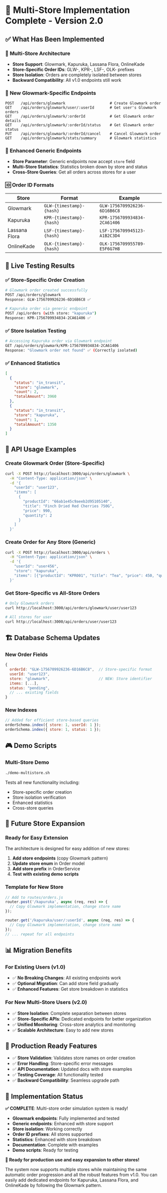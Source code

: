 # 🎉 Multi-Store Implementation Complete - Version 2.0

## ✅ What Has Been Implemented

### 🏪 **Multi-Store Architecture**
- **Store Support**: Glowmark, Kapuruka, Lassana Flora, OnlineKade
- **Store-Specific Order IDs**: GLW-, KPR-, LSF-, OLK- prefixes
- **Store Isolation**: Orders are completely isolated between stores
- **Backward Compatibility**: All v1.0 endpoints still work

### 🎯 **New Glowmark-Specific Endpoints**
```
POST   /api/orders/glowmark                    # Create Glowmark order
GET    /api/orders/glowmark/user/:userId       # Get user's Glowmark orders
GET    /api/orders/glowmark/:orderId           # Get Glowmark order details
GET    /api/orders/glowmark/:orderId/status    # Get Glowmark order status
PUT    /api/orders/glowmark/:orderId/cancel    # Cancel Glowmark order
GET    /api/orders/glowmark/stats/summary      # Glowmark statistics
```

### 🔄 **Enhanced Generic Endpoints**
- **Store Parameter**: Generic endpoints now accept `store` field
- **Multi-Store Statistics**: Statistics broken down by store and status
- **Cross-Store Queries**: Get all orders across stores for a user

### 🆔 **Order ID Formats**
| Store | Format | Example |
|-------|--------|---------|
| Glowmark | `GLW-{timestamp}-{hash}` | `GLW-1756709926236-6D16B6C8` |
| Kapuruka | `KPR-{timestamp}-{hash}` | `KPR-1756709934834-2CA61406` |
| Lassana Flora | `LSF-{timestamp}-{hash}` | `LSF-1756709945123-A1B2C3D4` |
| OnlineKade | `OLK-{timestamp}-{hash}` | `OLK-1756709955789-E5F6G7H8` |

## 🧪 **Live Testing Results**

### ✅ Store-Specific Order Creation
```bash
# Glowmark order created successfully
POST /api/orders/glowmark
Response: GLW-1756709926236-6D16B6C8 ✅

# Kapuruka order via generic endpoint
POST /api/orders (with store: "kapuruka")
Response: KPR-1756709934834-2CA61406 ✅
```

### ✅ Store Isolation Testing
```bash
# Accessing Kapuruka order via Glowmark endpoint
GET /api/orders/glowmark/KPR-1756709934834-2CA61406
Response: "Glowmark order not found" ✅ (Correctly isolated)
```

### ✅ Enhanced Statistics
```json
[
  {
    "status": "in_transit",
    "store": "glowmark", 
    "count": 2,
    "totalAmount": 3960
  },
  {
    "status": "in_transit",
    "store": "kapuruka",
    "count": 1, 
    "totalAmount": 1350
  }
]
```

## 🎯 **API Usage Examples**

### Create Glowmark Order (Store-Specific)
```bash
curl -X POST http://localhost:3000/api/orders/glowmark \
  -H "Content-Type: application/json" \
  -d '{
    "userId": "user123",
    "items": [
      {
        "productId": "66ab1e45c9aeeb2d95105140",
        "title": "Finch Dried Red Cherries 750G",
        "price": 990,
        "quantity": 2
      }
    ]
  }'
```

### Create Order for Any Store (Generic)
```bash
curl -X POST http://localhost:3000/api/orders \
  -H "Content-Type: application/json" \
  -d '{
    "userId": "user456",
    "store": "kapuruka",
    "items": [{"productId": "KPR001", "title": "Tea", "price": 450, "quantity": 3}]
  }'
```

### Get Store-Specific vs All-Store Orders
```bash
# Only Glowmark orders
curl http://localhost:3000/api/orders/glowmark/user/user123

# All stores for user
curl http://localhost:3000/api/orders/user/user123
```

## 🏗️ **Database Schema Updates**

### New Order Fields
```javascript
{
  orderId: "GLW-1756709926236-6D16B6C8",  // Store-specific format
  userId: "user123",
  store: "glowmark",                      // NEW: Store identifier
  items: [...],
  status: "pending",
  // ... existing fields
}
```

### New Indexes
```javascript
// Added for efficient store-based queries
orderSchema.index({ store: 1, userId: 1 });
orderSchema.index({ store: 1, status: 1 });
```

## 🎮 **Demo Scripts**

### Multi-Store Demo
```bash
./demo-multistore.sh
```
Tests all new functionality including:
- Store-specific order creation
- Store isolation verification  
- Enhanced statistics
- Cross-store queries

## 🚀 **Future Store Expansion**

### Ready for Easy Extension
The architecture is designed for easy addition of new stores:

1. **Add store endpoints** (copy Glowmark pattern)
2. **Update store enum** in Order model
3. **Add store prefix** in OrderService
4. **Test with existing demo scripts**

### Template for New Store
```javascript
// Add to routes/orders.js
router.post('/kapuruka', async (req, res) => {
  // Copy Glowmark implementation, change store name
});

router.get('/kapuruka/user/:userId', async (req, res) => {
  // Copy Glowmark implementation, change store name
});
// ... repeat for all endpoints
```

## 📊 **Migration Benefits**

### For Existing Users (v1.0)
- ✅ **No Breaking Changes**: All existing endpoints work
- ✅ **Optional Migration**: Can add store field gradually
- ✅ **Enhanced Features**: Get store breakdown in statistics

### For New Multi-Store Users (v2.0)
- ✅ **Store Isolation**: Complete separation between stores
- ✅ **Store-Specific APIs**: Dedicated endpoints for better organization
- ✅ **Unified Monitoring**: Cross-store analytics and monitoring
- ✅ **Scalable Architecture**: Easy to add new stores

## 🎯 **Production Ready Features**

- ✅ **Store Validation**: Validates store names on order creation
- ✅ **Error Handling**: Store-specific error messages
- ✅ **API Documentation**: Updated docs with store examples
- ✅ **Testing Coverage**: All functionality tested
- ✅ **Backward Compatibility**: Seamless upgrade path

## 🎉 **Implementation Status**

**✅ COMPLETE**: Multi-store order simulation system is ready!

- **Glowmark endpoints**: Fully implemented and tested
- **Generic endpoints**: Enhanced with store support
- **Store isolation**: Working correctly
- **Order ID prefixes**: All stores supported
- **Statistics**: Enhanced with store breakdown
- **Documentation**: Complete with examples
- **Demo scripts**: Ready for testing

**🚀 Ready for production use and easy expansion to other stores!**

The system now supports multiple stores while maintaining the same automatic order progression and all the robust features from v1.0. You can easily add dedicated endpoints for Kapuruka, Lassana Flora, and OnlineKade by following the Glowmark pattern.

